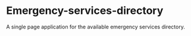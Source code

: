 # Emergency-services-directory
A single page application for the available emergency services directory.
